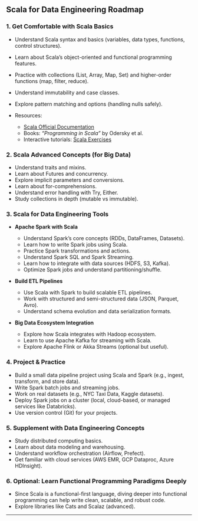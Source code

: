 ## Scala for Data Engineering Roadmap

### 1. **Get Comfortable with Scala Basics**

* Understand Scala syntax and basics (variables, data types, functions, control structures).
* Learn about Scala’s object-oriented and functional programming features.
* Practice with collections (List, Array, Map, Set) and higher-order functions (map, filter, reduce).
* Understand immutability and case classes.
* Explore pattern matching and options (handling nulls safely).
* Resources:

  * [Scala Official Documentation](https://docs.scala-lang.org/)
  * Books: *“Programming in Scala”* by Odersky et al.
  * Interactive tutorials: [Scala Exercises](https://www.scala-exercises.org/)

### 2. **Scala Advanced Concepts (for Big Data)**

* Understand traits and mixins.
* Learn about Futures and concurrency.
* Explore implicit parameters and conversions.
* Learn about for-comprehensions.
* Understand error handling with Try, Either.
* Study collections in depth (mutable vs immutable).

### 3. **Scala for Data Engineering Tools**

* **Apache Spark with Scala**

  * Understand Spark’s core concepts (RDDs, DataFrames, Datasets).
  * Learn how to write Spark jobs using Scala.
  * Practice Spark transformations and actions.
  * Understand Spark SQL and Spark Streaming.
  * Learn how to integrate with data sources (HDFS, S3, Kafka).
  * Optimize Spark jobs and understand partitioning/shuffle.

* **Build ETL Pipelines**

  * Use Scala with Spark to build scalable ETL pipelines.
  * Work with structured and semi-structured data (JSON, Parquet, Avro).
  * Understand schema evolution and data serialization formats.

* **Big Data Ecosystem Integration**

  * Explore how Scala integrates with Hadoop ecosystem.
  * Learn to use Apache Kafka for streaming with Scala.
  * Explore Apache Flink or Akka Streams (optional but useful).

### 4. **Project & Practice**

* Build a small data pipeline project using Scala and Spark (e.g., ingest, transform, and store data).
* Write Spark batch jobs and streaming jobs.
* Work on real datasets (e.g., NYC Taxi Data, Kaggle datasets).
* Deploy Spark jobs on a cluster (local, cloud-based, or managed services like Databricks).
* Use version control (Git) for your projects.

### 5. **Supplement with Data Engineering Concepts**

* Study distributed computing basics.
* Learn about data modeling and warehousing.
* Understand workflow orchestration (Airflow, Prefect).
* Get familiar with cloud services (AWS EMR, GCP Dataproc, Azure HDInsight).

### 6. **Optional: Learn Functional Programming Paradigms Deeply**

* Since Scala is a functional-first language, diving deeper into functional programming can help write clean, scalable, and robust code.
* Explore libraries like Cats and Scalaz (advanced).

---


